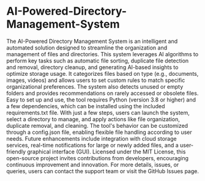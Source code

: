 # AI-Powered-Directory-Management-System
The AI-Powered Directory Management System is an intelligent and automated solution designed to streamline the organization and management of files and directories. This system leverages AI algorithms to perform key tasks such as automatic file sorting, duplicate file detection and removal, directory cleanup, and generating AI-based insights to optimize storage usage. It categorizes files based on type (e.g., documents, images, videos) and allows users to set custom rules to match specific organizational preferences. The system also detects unused or empty folders and provides recommendations on rarely accessed or obsolete files. Easy to set up and use, the tool requires Python (version 3.8 or higher) and a few dependencies, which can be installed using the included requirements.txt file. With just a few steps, users can launch the system, select a directory to manage, and apply actions like file organization, duplicate removal, and cleaning. The tool's behavior can be customized through a config.json file, enabling flexible file handling according to user needs. Future enhancements include integration with cloud storage services, real-time notifications for large or newly added files, and a user-friendly graphical interface (GUI). Licensed under the MIT License, this open-source project invites contributions from developers, encouraging continuous improvement and innovation. For more details, issues, or queries, users can contact the support team or visit the GitHub Issues page.

